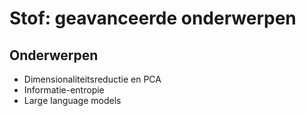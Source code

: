 # Stof: geavanceerde onderwerpen

## Onderwerpen

* Dimensionaliteitsreductie en PCA
* Informatie-entropie
* Large language models
